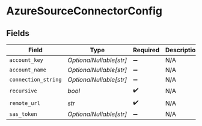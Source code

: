 # AzureSourceConnectorConfig


## Fields

| Field                   | Type                    | Required                | Description             |
| ----------------------- | ----------------------- | ----------------------- | ----------------------- |
| `account_key`           | *OptionalNullable[str]* | :heavy_minus_sign:      | N/A                     |
| `account_name`          | *OptionalNullable[str]* | :heavy_minus_sign:      | N/A                     |
| `connection_string`     | *OptionalNullable[str]* | :heavy_minus_sign:      | N/A                     |
| `recursive`             | *bool*                  | :heavy_check_mark:      | N/A                     |
| `remote_url`            | *str*                   | :heavy_check_mark:      | N/A                     |
| `sas_token`             | *OptionalNullable[str]* | :heavy_minus_sign:      | N/A                     |